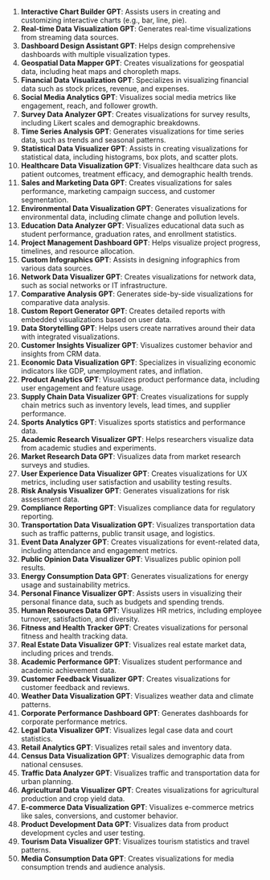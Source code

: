 1. **Interactive Chart Builder GPT**: Assists users in creating and customizing interactive charts (e.g., bar, line, pie).
2. **Real-time Data Visualization GPT**: Generates real-time visualizations from streaming data sources.
3. **Dashboard Design Assistant GPT**: Helps design comprehensive dashboards with multiple visualization types.
4. **Geospatial Data Mapper GPT**: Creates visualizations for geospatial data, including heat maps and choropleth maps.
5. **Financial Data Visualization GPT**: Specializes in visualizing financial data such as stock prices, revenue, and expenses.
6. **Social Media Analytics GPT**: Visualizes social media metrics like engagement, reach, and follower growth.
7. **Survey Data Analyzer GPT**: Creates visualizations for survey results, including Likert scales and demographic breakdowns.
8. **Time Series Analysis GPT**: Generates visualizations for time series data, such as trends and seasonal patterns.
9. **Statistical Data Visualizer GPT**: Assists in creating visualizations for statistical data, including histograms, box plots, and scatter plots.
10. **Healthcare Data Visualization GPT**: Visualizes healthcare data such as patient outcomes, treatment efficacy, and demographic health trends.
11. **Sales and Marketing Data GPT**: Creates visualizations for sales performance, marketing campaign success, and customer segmentation.
12. **Environmental Data Visualization GPT**: Generates visualizations for environmental data, including climate change and pollution levels.
13. **Education Data Analyzer GPT**: Visualizes educational data such as student performance, graduation rates, and enrollment statistics.
14. **Project Management Dashboard GPT**: Helps visualize project progress, timelines, and resource allocation.
15. **Custom Infographics GPT**: Assists in designing infographics from various data sources.
16. **Network Data Visualizer GPT**: Creates visualizations for network data, such as social networks or IT infrastructure.
17. **Comparative Analysis GPT**: Generates side-by-side visualizations for comparative data analysis.
18. **Custom Report Generator GPT**: Creates detailed reports with embedded visualizations based on user data.
19. **Data Storytelling GPT**: Helps users create narratives around their data with integrated visualizations.
20. **Customer Insights Visualizer GPT**: Visualizes customer behavior and insights from CRM data.
21. **Economic Data Visualization GPT**: Specializes in visualizing economic indicators like GDP, unemployment rates, and inflation.
22. **Product Analytics GPT**: Visualizes product performance data, including user engagement and feature usage.
23. **Supply Chain Data Visualizer GPT**: Creates visualizations for supply chain metrics such as inventory levels, lead times, and supplier performance.
24. **Sports Analytics GPT**: Visualizes sports statistics and performance data.
25. **Academic Research Visualizer GPT**: Helps researchers visualize data from academic studies and experiments.
26. **Market Research Data GPT**: Visualizes data from market research surveys and studies.
27. **User Experience Data Visualizer GPT**: Creates visualizations for UX metrics, including user satisfaction and usability testing results.
28. **Risk Analysis Visualizer GPT**: Generates visualizations for risk assessment data.
29. **Compliance Reporting GPT**: Visualizes compliance data for regulatory reporting.
30. **Transportation Data Visualization GPT**: Visualizes transportation data such as traffic patterns, public transit usage, and logistics.
31. **Event Data Analyzer GPT**: Creates visualizations for event-related data, including attendance and engagement metrics.
32. **Public Opinion Data Visualizer GPT**: Visualizes public opinion poll results.
33. **Energy Consumption Data GPT**: Generates visualizations for energy usage and sustainability metrics.
34. **Personal Finance Visualizer GPT**: Assists users in visualizing their personal finance data, such as budgets and spending trends.
35. **Human Resources Data GPT**: Visualizes HR metrics, including employee turnover, satisfaction, and diversity.
36. **Fitness and Health Tracker GPT**: Creates visualizations for personal fitness and health tracking data.
37. **Real Estate Data Visualizer GPT**: Visualizes real estate market data, including prices and trends.
38. **Academic Performance GPT**: Visualizes student performance and academic achievement data.
39. **Customer Feedback Visualizer GPT**: Creates visualizations for customer feedback and reviews.
40. **Weather Data Visualization GPT**: Visualizes weather data and climate patterns.
41. **Corporate Performance Dashboard GPT**: Generates dashboards for corporate performance metrics.
42. **Legal Data Visualizer GPT**: Visualizes legal case data and court statistics.
43. **Retail Analytics GPT**: Visualizes retail sales and inventory data.
44. **Census Data Visualization GPT**: Visualizes demographic data from national censuses.
45. **Traffic Data Analyzer GPT**: Visualizes traffic and transportation data for urban planning.
46. **Agricultural Data Visualizer GPT**: Creates visualizations for agricultural production and crop yield data.
47. **E-commerce Data Visualization GPT**: Visualizes e-commerce metrics like sales, conversions, and customer behavior.
48. **Product Development Data GPT**: Visualizes data from product development cycles and user testing.
49. **Tourism Data Visualizer GPT**: Visualizes tourism statistics and travel patterns.
50. **Media Consumption Data GPT**: Creates visualizations for media consumption trends and audience analysis.
